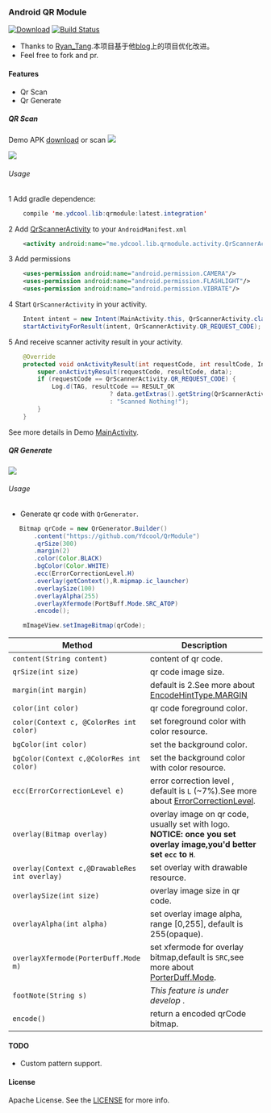 ### Android QR Module



[![Download](https://api.bintray.com/packages/ydcool/maven/QrModule/images/download.svg)](https://bintray.com/ydcool/maven/QrModule/_latestVersion)
[![Build Status](https://travis-ci.org/Ydcool/QrModule.svg?branch=master)](https://travis-ci.org/Ydcool/QrModule)

>
* Thanks to [Ryan_Tang][].本项目基于他[blog][]上的项目优化改进。
* Feel free to fork and pr.

#### Features

* Qr Scan
* Qr Generate

##### QR Scan

Demo APK [download][] or scan ![](https://api.qrserver.com/v1/create-qr-code/?data=http://cdn.ydcool.me/apk%2Fqrmodule-demo-v1.0.apk&size=120x120)    

![](art/demo_scan.gif)

###### Usage

1  Add gradle dependence:

```java
    compile 'me.ydcool.lib:qrmodule:latest.integration'
```

2  Add  [QrScannerActivity][] to your `AndroidManifest.xml`

```xml
    <activity android:name="me.ydcool.lib.qrmodule.activity.QrScannerActivity"/>
```

3  Add permissions

```xml
    <uses-permission android:name="android.permission.CAMERA"/>
    <uses-permission android:name="android.permission.FLASHLIGHT"/>
    <uses-permission android:name="android.permission.VIBRATE"/>
```

4  Start `QrScannerActivity` in your activity.

```java
    Intent intent = new Intent(MainActivity.this, QrScannerActivity.class);
    startActivityForResult(intent, QrScannerActivity.QR_REQUEST_CODE);
```

5  And receive scanner activity result in your activity.

```java
    @Override
    protected void onActivityResult(int requestCode, int resultCode, Intent data) {
        super.onActivityResult(requestCode, resultCode, data);
        if (requestCode == QrScannerActivity.QR_REQUEST_CODE) {
            Log.d(TAG, resultCode == RESULT_OK
                            ? data.getExtras().getString(QrScannerActivity.QR_RESULT_STR)
                            : "Scanned Nothing!");
        }
    }
```

See more details in Demo [MainActivity][].

##### QR Generate

![](art/demo_generate.gif)

###### Usage

* Generate qr code with `QrGenerator`.

```java
   Bitmap qrCode = new QrGenerator.Builder()
       .content("https://github.com/Ydcool/QrModule")
       .qrSize(300)
       .margin(2)
       .color(Color.BLACK)
       .bgColor(Color.WHITE)
       .ecc(ErrorCorrectionLevel.H)
       .overlay(getContext(),R.mipmap.ic_launcher)
       .overlaySize(100)
       .overlayAlpha(255)
       .overlayXfermode(PortBuff.Mode.SRC_ATOP)
       .encode();

    mImageView.setImageBitmap(qrCode);
```

| Method | Description |
| ----- | ----- |
| `content(String content)` | content of qr code. |
| `qrSize(int size)` | qr code image size. |
| `margin(int margin)` | default is 2.See more about [EncodeHintType.MARGIN][] |
| `color(int color)` | qr code foreground color. |
| `color(Context c, @ColorRes int color)` | set foreground color with color resource. |
| `bgColor(int color)` | set the background color. |
| `bgColor(Context c,@ColorRes int color)` | set the background color with color resource. |
| `ecc(ErrorCorrectionLevel e)` | error correction level , default is `L` (~7%).See more about [ErrorCorrectionLevel][]. |
| `overlay(Bitmap overlay)` | overlay image on qr code, usually set with logo. **NOTICE: once you set overlay image,you'd better set `ecc` to `H`**. |
| `overlay(Context c,@DrawableRes int overlay)` | set overlay with drawable resource. | 
| `overlaySize(int size)` | overlay image size in qr code. |
| `overlayAlpha(int alpha)` |set overlay image alpha, range [0,255], default is 255(opaque). |
| `overlayXfermode(PorterDuff.Mode m)` | set xfermode for overlay bitmap,default is `SRC`,see more about [PorterDuff.Mode][]. |
| `footNote(String s)` | *This feature is under develop* . |
| `encode()` | return a encoded qrCode bitmap. |

#### TODO

* Custom pattern support.

#### License

Apache License. 
See the [LICENSE][] for more info.

[Ryan_Tang]:http://blog.csdn.net/ryantang03
[blog]:http://blog.csdn.net/ryantang03/article/details/7831826
[QrScannerActivity]:https://github.com/Ydcool/QrModule/blob/master/qrmodule/src/main/java/me/ydcool/lib/qrmodule/activity/QrScannerActivity.java
[MainActivity]:https://github.com/Ydcool/QrModule/blob/master/demo/src/main/java/me/ydcool/qrmodule/demo/MainActivity.java
[QrGenerator]:https://github.com/Ydcool/QrModule/blob/master/qrmodule/src/main/java/me/ydcool/lib/qrmodule/encoding/QrGenerator.java
[DemoGeneratorActivity]:https://github.com/Ydcool/QrModule/blob/master/demo/src/main/java/me/ydcool/qrmodule/demo/DemoGeneratorActivity.java
[LICENSE]:https://github.com/Ydcool/QrModule/blob/master/LICENSE
[EncodeHintType.MARGIN]:https://github.com/zxing/zxing/blob/master/core/src/main/java/com/google/zxing/EncodeHintType.java
[ErrorCorrectionLevel]:https://github.com/zxing/zxing/blob/master/core/src/main/java/com/google/zxing/qrcode/decoder/ErrorCorrectionLevel.java
[PorterDuff.Mode]:http://developer.android.com/reference/android/graphics/PorterDuff.Mode.html
[download]:http://7xiilm.com1.z0.glb.clouddn.com/apk%2Fqrmodule-demo-v1.0.apk

